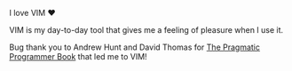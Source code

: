 I love VIM :heart:

VIM is my day-to-day tool that gives me a feeling of pleasure when I use it.

Bug thank you to Andrew Hunt and David Thomas for [The Pragmatic Programmer Book]("http://pragprog.com/the-pragmatic-programmer") that led me to VIM!
